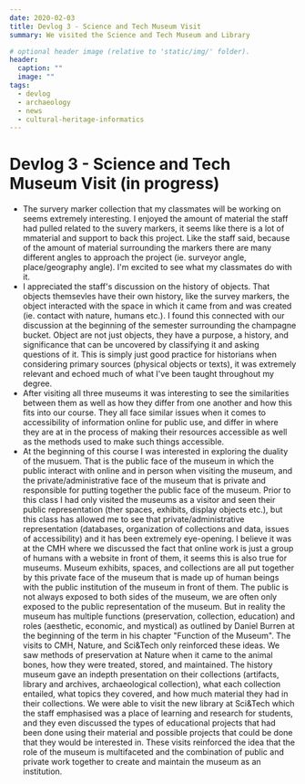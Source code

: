 ```yaml
---
date: 2020-02-03
title: Devlog 3 - Science and Tech Museum Visit
summary: We visited the Science and Tech Museum and Library

# optional header image (relative to 'static/img/' folder).
header:
  caption: ""
  image: ""
tags:
  - devlog
  - archaeology
  - news
  - cultural-heritage-informatics
---
```


# Devlog 3 - Science and Tech Museum Visit (in progress)

* The survery marker collection that my classmates will be working on seems extremely interesting. I enjoyed the amount of material the staff had pulled related to the suvery markers, it seems like there is a lot of mmaterial and support to back this project. Like the staff said, because of the amount of material surrounding the markers there are many different angles to approach the project (ie. surveyor angle, place/geography angle). I'm excited to see what my classmates do with it.  
* I appreciated the staff's discussion on the history of objects. That objects themsevles have their own history, like the survey markers, the object interacted with the space in which it came from and was created (ie. contact with nature, humans etc.). I found this connected with our discussion at the beginning of the semester surrounding the champagne bucket. Object are not just objects, they have a purpose, a history, and significance that can be uncovered by classifying it and asking questions of it. This is simply just good practice for historians when considering primary sources (physical objects or texts), it was extremely relevant and echoed much of what I've been taught throughout my degree. 
* After visiting all three museums it was interesting to see the similarities between them as well as how they differ from one another and how this fits into our course. They all face similar issues when it comes to accessibility of information online for public use, and differ in where they are at in the process of making their resources accessible as well as the methods used to make such things accessible. 
* At the beginning of this course I was interested in exploring the duality of the musuem. That is the public face of the museum in which the public interact with online and in person when visiting the museum, and the private/administrative face of the museum that is private and responsible for putting together the public face of the museum. Prior to this class I had only visited the museums as a visitor and seen their public representation (ther spaces, exhibits, display objects etc.), but this class has allowed me to see that private/administrative representation (databases, organization of collections and data, issues of accessibility) and it has been extremely eye-opening. I believe it was at the CMH where we discussed the fact that online work is just a group of humans with a website in front of them, it seems this is also true for museums. Museum exhibits, spaces, and collections are all put together by this private face of the museum that is made up of human beings with the public institution of the museum in front of them. The public is not always exposed to both sides of the museum, we are often only exposed to the public representation of the museum. But in reality the museum has multiple functions (preservation, collection, education) and roles (aesthetic, economic, and mystical) as outlined by Daniel Burren at the beginning of the term in his chapter "Function of the Museum". The visits to CMH, Nature, and Sci&Tech only reinforced these ideas. We saw methods of preservation at Nature when it came to the animal bones, how they were treated, stored, and maintained. The history museum gave an indepth presentation on their collections (artifacts, library and archives, archaeological collection), what each collection entailed, what topics they covered, and how much material they had in their collections. We were able to visit the new library at Sci&Tech which the staff emphasised was a place of learning and research for students, and they even discussed the types of educational projects that had been done using their material and possible projects that could be done that they would be interested in. These visits reinforced the idea that the role of the museum is multifaceted and the combination of public and private work together to create and maintain the museum as an institution. 
